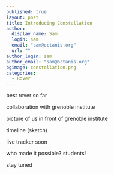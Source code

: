 ```yaml
---
published: true
layout: post
title: Introducing Constellation
author:
  display_name: Sam
  login: sam
  email: "sam@octanis.org"
  url: ""
author_login: sam
author_email: "sam@octanis.org"
bgimage: constellation.png
categories:
  - Rover
---
```



best rover so far

collaboration with grenoble institute

picture of us in front of grenoble institute

timeline (sketch)

live tracker soon

who made it possible? students!

stay tuned
